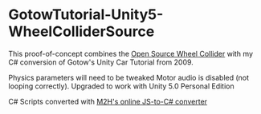 GotowTutorial-Unity5-WheelColliderSource
========================================

This proof-of-concept combines the [Open Source Wheel Collider](http://wiki.unity3d.com/index.php?title=WheelColliderSource) with my C# conversion of Gotow's Unity Car Tutorial from 2009.

Physics parameters will need to be tweaked
Motor audio is disabled (not looping correctly). 
Upgraded to work with Unity 5.0 Personal Edition

C# Scripts converted with [M2H's online JS-to-C# converter](http://www.m2h.nl/files/js_to_c.php)
